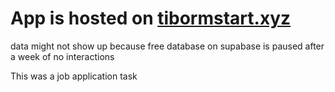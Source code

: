 # App is hosted on [tibormstart.xyz](https://tibormstart.xyz)
data might not show up because free database on supabase is paused after a week of no interactions

This was a job application task
